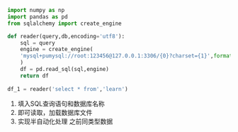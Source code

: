 ```python
import numpy as np
import pandas as pd
from sqlalchemy import create_engine

def reader(query,db,encoding='utf8'):
	sql = query
	engine = create_engine(
	'mysql+pumysql://root:123456@127.0.0.1:3306/{0}?charset={1}',format(db,encoding)
	)
	df = pd.read_sql(sql,engine)
	return df
	
df_1 = reader('select * from','learn')
```
1. 填入SQL查询语句和数据库名称
2. 即可读取，加载数据库文件
3. 实现半自动化处理 之前同类型数据
